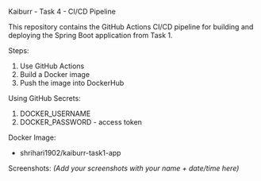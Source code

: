 Kaiburr - Task 4 - CI/CD Pipeline

This repository contains the GitHub Actions CI/CD pipeline for building and deploying the Spring Boot application from Task 1.

Steps:
1. Use GitHub Actions
2. Build a Docker image
3. Push the image into DockerHub

Using GitHub Secrets:
1. DOCKER_USERNAME
2. DOCKER_PASSWORD - access token

Docker Image:
- shrihari1902/kaiburr-task1-app

Screenshots:
*(Add your screenshots with your name + date/time here)*

